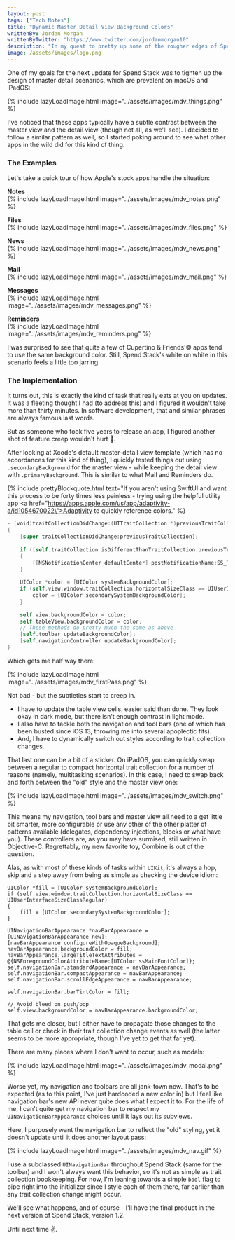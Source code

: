 ```yaml
---
layout: post
tags: ["Tech Notes"]
title: "Dynamic Master Detail View Background Colors"
writtenBy: Jordan Morgan
writtenByTwitter: "https://www.twitter.com/jordanmorgan10"
description: "In my quest to pretty up some of the rougher edges of Spend Stack, today I turn my attention to styling my interface in Master-Detail Views. Easy to describe, harder to do."
image: /assets/images/logo.png
---
```


One of my goals for the next update for Spend Stack was to tighten up the design of master detail scenarios, which are prevalent on macOS and iPadOS:

{% include lazyLoadImage.html image="../assets/images/mdv_things.png" %}

I've noticed that these apps typically have a subtle contrast between the master view and the detail view (though not all, as we'll see). I decided to follow a similar pattern as well, so I started poking around to see what other apps in the wild did for this kind of thing.

### The Examples
Let's take a quick tour of how Apple's stock apps handle the situation:

**Notes**<br />
{% include lazyLoadImage.html image="../assets/images/mdv_notes.png" %}

**Files**<br />
{% include lazyLoadImage.html image="../assets/images/mdv_files.png" %}

**News**<br />
{% include lazyLoadImage.html image="../assets/images/mdv_news.png" %}

**Mail**<br />
{% include lazyLoadImage.html image="../assets/images/mdv_mail.png" %}

**Messages**<br />
{% include lazyLoadImage.html image="../assets/images/mdv_messages.png" %}

**Reminders**<br />
{% include lazyLoadImage.html image="../assets/images/mdv_reminders.png" %}

I was surprised to see that quite a few of Cupertino & Friends'© apps tend to use the same background color. Still, Spend Stack's white on white in this scenario feels a little too jarring.

### The Implementation
It turns out, this is exactly the kind of task that really eats at you on updates. It was a fleeting thought I had (to address this) and I figured it wouldn't take more than thirty minutes. In software development, that and similar phrases are always famous last words. 

But as someone who took five years to release an app, I figured another shot of feature creep wouldn't hurt 🤠. 

After looking at Xcode's default master-detail view template (which has no accordances for this kind of thing), I quickly tested things out using `.secondaryBackground` for the master view - while keeping the detail view with `.primaryBackground`. This is similar to what Mail and Reminders do.

{% include prettyBlockquote.html text="If you aren't using SwiftUI and want this process to be forty times less painless - trying using the helpful utility app <a href=\"https://apps.apple.com/us/app/adaptivity-a/id1054670022\">Adaptivity</a> to quickly reference colors."  %}

```swift
- (void)traitCollectionDidChange:(UITraitCollection *)previousTraitCollection
{
    [super traitCollectionDidChange:previousTraitCollection];
    
    if ([self.traitCollection isDifferentThanTraitCollection:previousTraitCollection])
    {
        [[NSNotificationCenter defaultCenter] postNotificationName:SS_TRAIT_COLLECTION_CHANGED object:nil];
    }
    
    UIColor *color = [UIColor systemBackgroundColor];
    if (self.view.window.traitCollection.horizontalSizeClass == UIUserInterfaceSizeClassRegular) {
        color = [UIColor secondarySystemBackgroundColor];
    }
    
    self.view.backgroundColor = color;
    self.tableView.backgroundColor = color;
    // These methods do pretty much the same as above
    [self.toolbar updateBackgroundColor];
    [self.navigationController updateBackgroundColor];
}
```

Which gets me half way there:

{% include lazyLoadImage.html image="../assets/images/mdv_firstPass.png" %}

Not bad - but the subtleties start to creep in.

- I have to update the table view cells, easier said than done. They look okay in dark mode, but there isn't enough contrast in light mode.
- I also have to tackle both the navigation and tool bars (one of which has been busted since iOS 13, throwing me into several apoplectic fits).
- And, I have to dynamically switch out styles according to trait collection changes.

That last one can be a bit of a sticker. On iPadOS, you can quickly swap between a regular to compact horizontal trait collection for a number of reasons (namely, multitasking scenarios). In this case, I need to swap back and forth between the "old" style and the master view one:

{% include lazyLoadImage.html image="../assets/images/mdv_switch.png" %}

This means my navigation, tool bars and master view all need to a get little bit smarter, more configurable or use any other of the other platter of patterns available (delegates, dependency injections, blocks or what have you). These controllers are, as you may have surmised, still written in Objective-C. Regrettably, my new favorite toy, Combine is out of the question.

Alas, as with most of these kinds of tasks within `UIKit`, it's always a hop, skip and a step away from being as simple as checking the device idiom:

```objc
UIColor *fill = [UIColor systemBackgroundColor];
if (self.view.window.traitCollection.horizontalSizeClass == UIUserInterfaceSizeClassRegular)
{
    fill = [UIColor secondarySystemBackgroundColor];
}

UINavigationBarAppearance *navBarAppearance = [UINavigationBarAppearance new];
[navBarAppearance configureWithOpaqueBackground];
navBarAppearance.backgroundColor = fill;
navBarAppearance.largeTitleTextAttributes = @{NSForegroundColorAttributeName:[UIColor ssMainFontColor]};
self.navigationBar.standardAppearance = navBarAppearance;
self.navigationBar.compactAppearance = navBarAppearance;
self.navigationBar.scrollEdgeAppearance = navBarAppearance;

self.navigationBar.barTintColor = fill;

// Avoid bleed on push/pop
self.view.backgroundColor = navBarAppearance.backgroundColor;
```

That gets me closer, but I either have to propagate those changes to the table cell or check in their trait collection change events as well (the latter seems to be more appropriate, though I've yet to get that far yet).

There are many places where I don't want to occur, such as modals:

{% include lazyLoadImage.html image="../assets/images/mdv_modal.png" %}

Worse yet, my navigation and toolbars are all jank-town now. That's to be expected (as to this point, I've just hardcoded a new color in) but I feel like navigation bar's new API never quite does what I expect it to. For the life of me, I can't quite get my navigation bar to respect my `UINavigationBarAppearance` choices until it lays out its subviews.

Here, I purposely want the navigation bar to reflect the "old" styling, yet it doesn't update until it does another layout pass:

{% include lazyLoadImage.html image="../assets/images/mdv_nav.gif" %}

I use a subclassed `UINavigationBar` throughout Spend Stack (same for the toolbar) and I won't always want this behavior, so it's not as simple as trait collection bookkeeping. For now, I'm leaning towards a simple `bool` flag to pipe right into the initializer since I style each of them there, far earlier than any trait collection change might occur.

We'll see what happens, and of course - I'll have the final product in the next version of Spend Stack, version 1.2.

Until next time ✌️.